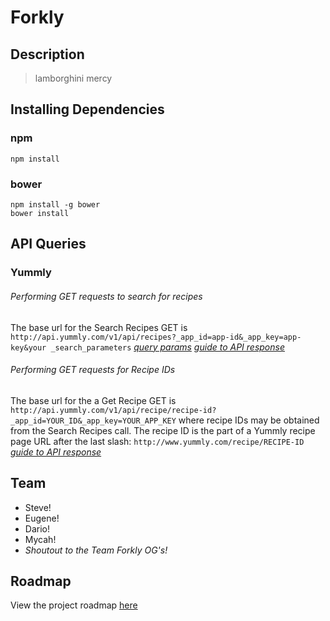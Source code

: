 # Forkly

## Description

> lamborghini mercy

## Installing Dependencies

### npm
```
npm install
```

### bower
```
npm install -g bower
bower install
```

## API Queries

### Yummly
###### Performing GET requests to search for recipes

The base url for the Search Recipes GET is
`http://api.yummly.com/v1/api/recipes?_app_id=app-id&_app_key=app-key&your _search_parameters`
*[query params](https://developer.yummly.com/documentation#Parameters)*
*[guide to API response](https://developer.yummly.com/documentation#Consumer)*

###### Performing GET requests for Recipe IDs

The base url for the a Get Recipe GET is
`http://api.yummly.com/v1/api/recipe/recipe-id?_app_id=YOUR_ID&_app_key=YOUR_APP_KEY`
where recipe IDs may be obtained from the Search Recipes call. The recipe ID is the part of a Yummly recipe page URL after the last slash:
`http://www.yummly.com/recipe/RECIPE-ID`
*[guide to API response](https://developer.yummly.com/documentation#Recipe)*

## Team

  - Steve!
  - Eugene!
  - Dario!
  - Mycah!
  - *Shoutout to the Team Forkly OG's!*


## Roadmap

View the project roadmap [here](LINK_TO_DOC)


